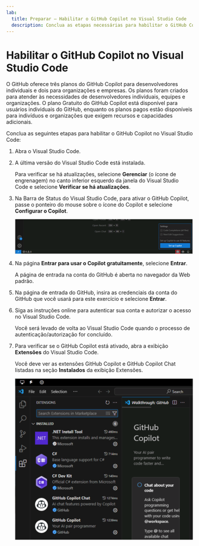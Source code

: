 ```yaml
---
lab:
  title: Preparar – Habilitar o GitHub Copilot no Visual Studio Code
  description: Conclua as etapas necessárias para habilitar o GitHub Copilot no Visual Studio Code.
---
```


# Habilitar o GitHub Copilot no Visual Studio Code

O GitHub oferece três planos do GitHub Copilot para desenvolvedores individuais e dois para organizações e empresas. Os planos foram criados para atender às necessidades de desenvolvedores individuais, equipes e organizações. O plano Gratuito do GitHub Copilot está disponível para usuários individuais do GitHub, enquanto os planos pagos estão disponíveis para indivíduos e organizações que exigem recursos e capacidades adicionais.

Conclua as seguintes etapas para habilitar o GitHub Copilot no Visual Studio Code:

1. Abra o Visual Studio Code.

1. A última versão do Visual Studio Code está instalada.

    Para verificar se há atualizações, selecione **Gerenciar** (o ícone de engrenagem) no canto inferior esquerdo da janela do Visual Studio Code e selecione **Verificar se há atualizações**.

1. Na Barra de Status do Visual Studio Code, para ativar o GitHub Copilot, passe o ponteiro do mouse sobre o ícone do Copilot e selecione **Configurar o Copilot**.

    ![Captura de tela mostrando o botão Configurações do GitHub Copilot.](./Media/m00-github-copilot-setup.png)

1. Na página **Entrar para usar o Copilot gratuitamente**, selecione **Entrar**.

    A página de entrada na conta do GitHub é aberta no navegador da Web padrão.

1. Na página de entrada do GitHub, insira as credenciais da conta do GitHub que você usará para este exercício e selecione **Entrar**.

1. Siga as instruções online para autenticar sua conta e autorizar o acesso no Visual Studio Code.

    Você será levado de volta ao Visual Studio Code quando o processo de autenticação/autorização for concluído.

1. Para verificar se o GitHub Copilot está ativado, abra a exibição **Extensões** do Visual Studio Code.

    Você deve ver as extensões GitHub Copilot e GitHub Copilot Chat listadas na seção **Instalados** da exibição Extensões.

    ![Captura de tela mostrando no GitHub Copilot a exibição Extensões do Visual Studio Code.](./Media/m00-github-copilot-extensions-vscode.png)
